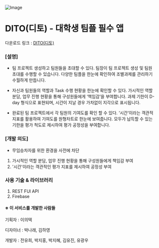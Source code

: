 
![Image](https://user-images.githubusercontent.com/41371709/49133078-07cb4600-f322-11e8-9e1a-bdf60f40de99.jpg)
# DITO(디토) - 대학생 팀플 필수 앱

다운로드 링크 : [DITO(디토)](https://play.google.com/store/apps/details?id=com.team_yapp.kiyon.yappproject) <br>

### [설명]

- 팀 프로젝트 생성하고 팀원들을 초대할 수 있다.
팀장이 팀 프로젝트 생성 및 팀원 초대를 수행할 수 있습니다. 
다양한 팀플을 한눈에 확인하여 조별과제를 관리하기 수월하게 만듭니다.

- 자신과 팀원들의 역할과 Task 수행 현황을 한눈에 확인할 수 있다.
가시적인 역할 분담, 업무 진행 현황을 통해 구성원들에게 ‘책임감’을 부여합니다.
과제 기한이 D-day 형식으로 표현되며, 시간이 지날 경우 가차없이 지각으로 표시됩니다. 
 
- 완료된 팀 프로젝트에서 각 팀원의 기여도를 확인 할 수 있다. 
‘시간’이라는 객관적 지표를 활용하여 기여도를 원형차트로 한눈에 보여줍니다. 
모두가 납득할 수 있는 기한을 평가 척도로 제시하여 평가 공정성을 부여합니다.

### [개발 의도]

- 무임승차자를 위한 환경을 사전에 차단
1. 가시적인 역할 분담, 업무 진행 현황을 통해 구성원들에게 책임감 부여
2. '시간'이라는 객관적인 평가 지표를 제시하여 공정성 부여

### 사용 기술 & 라이브러리

1. REST FUl API
2. Firebase


#### ※ 이 서비스를 개발한 사람들

기획자 : 이의택

디자이너 : 박나래, 김하영

개발자 : 전유희, 박지홍, 박지혜, 김유진, 유광우
